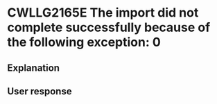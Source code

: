 # CWLLG2165E The import did not complete successfully because of the following exception: 0

## Explanation

## User response
